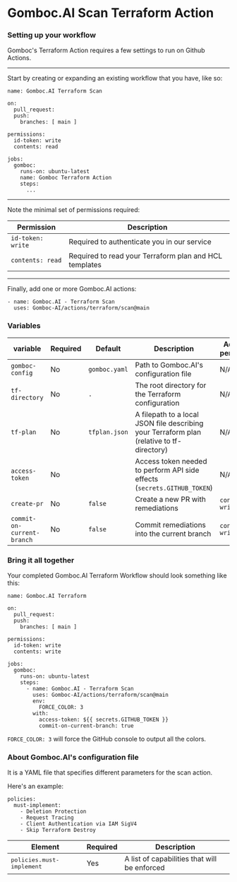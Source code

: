 # Gomboc.AI Scan Terraform Action

### Setting up your workflow

Gomboc's Terraform Action requires a few settings to run on Github Actions.

---

Start by creating or expanding an existing workflow that you have, like so:

```
name: Gomboc.AI Terraform Scan

on:
  pull_request:
  push:
    branches: [ main ]

permissions:
  id-token: write
  contents: read

jobs:
  gomboc:
    runs-on: ubuntu-latest
    name: Gomboc Terraform Action
    steps:
      ...
```

---

Note the minimal set of permissions required:

| Permission | Description |
| --- | --- |
| `id-token: write` | Required to authenticate you in our service |
| `contents: read` | Required to read your Terraform plan and HCL templates |

---

Finally, add one or more Gomboc.AI actions:

```
- name: Gomboc.AI - Terraform Scan
  uses: Gomboc-AI/actions/terraform/scan@main
```

### Variables

| variable | Required | Default | Description | Additional permissions |
| --- | --- | --- | --- | --- |
| `gomboc-config` | No |  `gomboc.yaml` | Path to Gomboc.AI's configuration file | N/A |
| `tf-directory` | No | `.` | The root directory for the Terraform configuration | N/A |
| `tf-plan` | No | `tfplan.json` | A filepath to a local JSON file describing your Terraform plan (relative to tf-directory) | N/A |
| `access-token` | No |   | Access token needed to perform API side effects (`secrets.GITHUB_TOKEN`) | N/A |
| `create-pr` | No |  `false` | Create a new PR with remediations | `contents: write` |
| `commit-on-current-branch` | No |  `false` | Commit remediations into the current branch | `contents: write` |

### Bring it all together

Your completed Gomboc.AI Terraform Workflow should look something like this:

```
name: Gomboc.AI Terraform

on:
  pull_request:
  push:
    branches: [ main ]

permissions:
  id-token: write
  contents: write

jobs:
  gomboc:
    runs-on: ubuntu-latest
    steps:
      - name: Gomboc.AI - Terraform Scan
        uses: Gomboc-AI/actions/terraform/scan@main
        env:
          FORCE_COLOR: 3
        with:
          access-token: ${{ secrets.GITHUB_TOKEN }} 
          commit-on-current-branch: true
```

`FORCE_COLOR: 3` will force the GitHub console to output all the colors.

### About Gomboc.AI's configuration file

It is a YAML file that specifies different parameters for the scan action.

Here's an example:

```
policies: 
  must-implement:
    - Deletion Protection
    - Request Tracing
    - Client Authentication via IAM SigV4
    - Skip Terraform Destroy
```

| Element | Required | Description |
| --- | --- | --- |
| <kbd>policies.must-implement</kbd> | Yes | A list of capabilities that will be enforced |